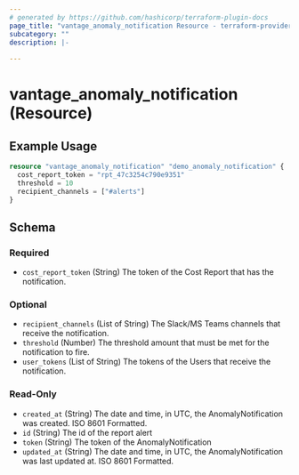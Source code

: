 ```yaml
---
# generated by https://github.com/hashicorp/terraform-plugin-docs
page_title: "vantage_anomaly_notification Resource - terraform-provider-vantage"
subcategory: ""
description: |-
  
---
```


# vantage_anomaly_notification (Resource)



## Example Usage

```terraform
resource "vantage_anomaly_notification" "demo_anomaly_notification" {
  cost_report_token = "rpt_47c3254c790e9351"
  threshold = 10
  recipient_channels = ["#alerts"]
}
```

<!-- schema generated by tfplugindocs -->
## Schema

### Required

- `cost_report_token` (String) The token of the Cost Report that has the notification.

### Optional

- `recipient_channels` (List of String) The Slack/MS Teams channels that receive the notification.
- `threshold` (Number) The threshold amount that must be met for the notification to fire.
- `user_tokens` (List of String) The tokens of the Users that receive the notification.

### Read-Only

- `created_at` (String) The date and time, in UTC, the AnomalyNotification was created. ISO 8601 Formatted.
- `id` (String) The id of the report alert
- `token` (String) The token of the AnomalyNotification
- `updated_at` (String) The date and time, in UTC, the AnomalyNotification was last updated at. ISO 8601 Formatted.


